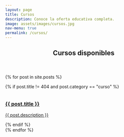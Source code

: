 ```yaml
---
layout: page
title: Cursos
description: Conoce la oferta educativa completa.
image: assets/images/cursos.jpg
nav-menu: true
permalink: /cursos/
---
```


<!-- Main -->
<div id="main" class="alt">

<!-- One -->
<section id="one">
	<div class="inner">
		<header class="major">
			<h1>Cursos disponibles</h1>
		</header>

<!-- Content -->
{% for post in site.posts %}
<div class="row">
	{% if post.title != 404 and post.category == "curso" %}
		<a href="{{ post.url | absolute_url }}">
			<div class="12u 12u$(medium)">
				<p class="image left"><img src="{{ site.baseurl }}/{{ post.image }}" alt="" /></p>
				<h3>{{ post.title }}</h3>
				<p>{{ post.description }}</p>
			</div>
		</a>
	{% endif %}
</div>
{% endfor %}

</div>
